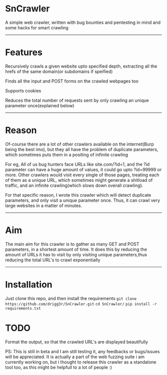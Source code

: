 # SnCrawler

A simple web crawler, written with bug bounties and pentesting in mind and some hacks for smart crawling

-----

# Features

Recursively crawls a given website upto specified depth, extracting all the hrefs of the same domain(or subdomains if speified) 

Finds all the input and POST forms on the crawled webpages too

Supports cookies

Reduces the total number of requests sent by only crawling an unique parameter once(explained below)

----------

# Reason

Of-course there are a lot of other crawlers available on the internet(Burp being the best imo), but they all have the problem of duplicate parameters, which sometimes puts them in a positing of infinite crawling

For eg, All of us bug hunters face URLs like site.com/?id=1, and the ?id parameter can have a huge amount of values, it could go upto ?id=99999 or more. Other crawlers would visit every single of those pages, treating each of them as a unique URL, which sometimes might generate a shitload of traffic, and an infinite crawling(which slows down overall crawling).

For that specific reason, I wrote this crawler which will detect duplicate parameters, and only visit a unique parameter once. Thus, it can crawl very large websites in a matter of minutes.

-------

# Aim

The main aim for this crawler is to gather as many GET and POST parameters, in a shortest amount of time. It does this by reducing the amount of URLs it has to visit by only visiting unique parameters,thus reducing the total URL's to crawl exponentially

---

# Installation

Just clone this repo, and then install the requirements
`git clone https://github.com/drigg3r/SnCrawler.git`
`cd SnCrawler/`
`pip install -r requirements.txt`

# TODO

Format the output, so that the crawled URL's are displayed beautifully

PS: This is still in beta and I am still testing it, any feedbacks or bugs/issues will be appreciated. It is actually a part of the web fuzzing suite i am currently working on, but i thought to release this crawler as a standalone tool too, as this might be helpfull to a lot of people :)
